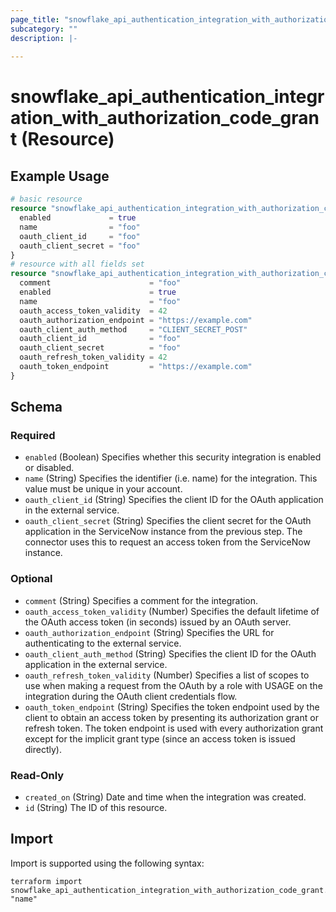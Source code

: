 ```yaml
---
page_title: "snowflake_api_authentication_integration_with_authorization_code_grant Resource - terraform-provider-snowflake"
subcategory: ""
description: |-
  
---
```


# snowflake_api_authentication_integration_with_authorization_code_grant (Resource)



## Example Usage

```terraform
# basic resource
resource "snowflake_api_authentication_integration_with_authorization_code_grant" "test" {
  enabled             = true
  name                = "foo"
  oauth_client_id     = "foo"
  oauth_client_secret = "foo"
}
# resource with all fields set
resource "snowflake_api_authentication_integration_with_authorization_code_grant" "test" {
  comment                      = "foo"
  enabled                      = true
  name                         = "foo"
  oauth_access_token_validity  = 42
  oauth_authorization_endpoint = "https://example.com"
  oauth_client_auth_method     = "CLIENT_SECRET_POST"
  oauth_client_id              = "foo"
  oauth_client_secret          = "foo"
  oauth_refresh_token_validity = 42
  oauth_token_endpoint         = "https://example.com"
}
```

<!-- schema generated by tfplugindocs -->
## Schema

### Required

- `enabled` (Boolean) Specifies whether this security integration is enabled or disabled.
- `name` (String) Specifies the identifier (i.e. name) for the integration. This value must be unique in your account.
- `oauth_client_id` (String) Specifies the client ID for the OAuth application in the external service.
- `oauth_client_secret` (String) Specifies the client secret for the OAuth application in the ServiceNow instance from the previous step. The connector uses this to request an access token from the ServiceNow instance.

### Optional

- `comment` (String) Specifies a comment for the integration.
- `oauth_access_token_validity` (Number) Specifies the default lifetime of the OAuth access token (in seconds) issued by an OAuth server.
- `oauth_authorization_endpoint` (String) Specifies the URL for authenticating to the external service.
- `oauth_client_auth_method` (String) Specifies the client ID for the OAuth application in the external service.
- `oauth_refresh_token_validity` (Number) Specifies a list of scopes to use when making a request from the OAuth by a role with USAGE on the integration during the OAuth client credentials flow.
- `oauth_token_endpoint` (String) Specifies the token endpoint used by the client to obtain an access token by presenting its authorization grant or refresh token. The token endpoint is used with every authorization grant except for the implicit grant type (since an access token is issued directly).

### Read-Only

- `created_on` (String) Date and time when the integration was created.
- `id` (String) The ID of this resource.

## Import

Import is supported using the following syntax:

```shell
terraform import snowflake_api_authentication_integration_with_authorization_code_grant.example "name"
```
